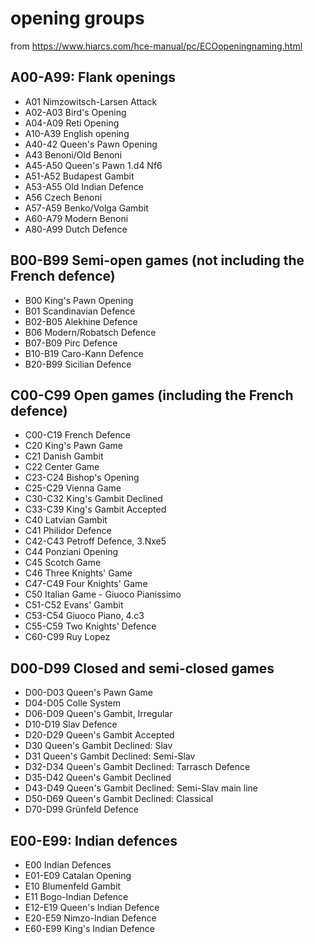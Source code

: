 # opening groups

from https://www.hiarcs.com/hce-manual/pc/ECOopeningnaming.html

## A00-A99: Flank openings
* A01 Nimzowitsch-Larsen Attack
* A02-A03 Bird's Opening
* A04-A09 Reti Opening
* A10-A39 English opening
* A40-42 Queen's Pawn Opening
* A43 Benoni/Old Benoni
* A45-A50 Queen's Pawn 1.d4 Nf6
* A51-A52 Budapest Gambit
* A53-A55 Old Indian Defence
* A56 Czech Benoni
* A57-A59 Benko/Volga Gambit
* A60-A79 Modern Benoni
* A80-A99 Dutch Defence
## B00-B99 Semi-open games (not including the French defence)
* B00 King's Pawn Opening
* B01 Scandinavian Defence
* B02-B05 Alekhine Defence
* B06 Modern/Robatsch Defence
* B07-B09 Pirc Defence
* B10-B19 Caro-Kann Defence
* B20-B99 Sicilian Defence
## C00-C99 Open games (including the French defence)
* C00-C19 French Defence
* C20 King's Pawn Game
* C21 Danish Gambit
* C22 Center Game
* C23-C24 Bishop's Opening
* C25-C29 Vienna Game
* C30-C32 King's Gambit Declined
* C33-C39 King's Gambit Accepted
* C40 Latvian Gambit
* C41 Philidor Defence
* C42-C43 Petroff Defence, 3.Nxe5
* C44 Ponziani Opening
* C45 Scotch Game
* C46 Three Knights' Game
* C47-C49 Four Knights' Game
* C50 Italian Game - Giuoco Pianissimo
* C51-C52 Evans' Gambit
* C53-C54 Giuoco Piano, 4.c3
* C55-C59 Two Knights' Defence
* C60-C99 Ruy Lopez
## D00-D99 Closed and semi-closed games
* D00-D03 Queen's Pawn Game
* D04-D05 Colle System
* D06-D09 Queen's Gambit, Irregular
* D10-D19 Slav Defence
* D20-D29 Queen's Gambit Accepted
* D30 Queen's Gambit Declined: Slav
* D31 Queen's Gambit Declined: Semi-Slav
* D32-D34 Queen's Gambit Declined: Tarrasch Defence
* D35-D42 Queen's Gambit Declined
* D43-D49 Queen's Gambit Declined: Semi-Slav main line
* D50-D69 Queen's Gambit Declined: Classical
* D70-D99 Grünfeld Defence
## E00-E99: Indian defences
* E00 Indian Defences
* E01-E09 Catalan Opening
* E10 Blumenfeld Gambit
* E11 Bogo-Indian Defence
* E12-E19 Queen's Indian Defence
* E20-E59 Nimzo-Indian Defence
* E60-E99 King's Indian Defence
